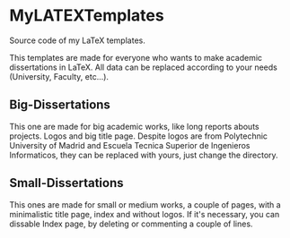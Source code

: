 # MyLATEXTemplates

Source code of my LaTeX templates.

This templates are made for everyone who wants to make academic dissertations in LaTeX.
All data can be replaced according to your needs (University, Faculty, etc...).

## Big-Dissertations

This one are made for big academic works, like long reports abouts projects.
Logos and big title page.
Despite logos are from Polytechnic University of Madrid and Escuela Tecnica Superior de Ingenieros Informaticos, they can be replaced with yours, just change the directory.

## Small-Dissertations

This ones are made for small or medium works, a couple of pages, with a minimalistic title page, index and without logos.
If it's necessary, you can dissable Index page, by deleting or commenting a couple of lines.
